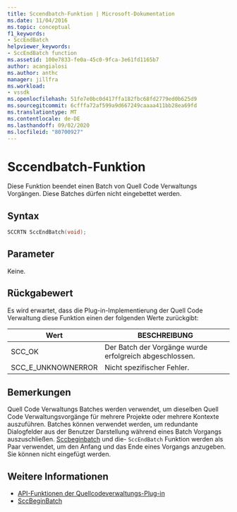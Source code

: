```yaml
---
title: Sccendbatch-Funktion | Microsoft-Dokumentation
ms.date: 11/04/2016
ms.topic: conceptual
f1_keywords:
- SccEndBatch
helpviewer_keywords:
- SccEndBatch function
ms.assetid: 100e7833-fe0a-45c0-9fca-3e61fd1165b7
author: acangialosi
ms.author: anthc
manager: jillfra
ms.workload:
- vssdk
ms.openlocfilehash: 51fe7e0bc0d417ffa182fbc68fd2779ed0b625d9
ms.sourcegitcommit: 6cfffa72af599a9d667249caaaa411bb28ea69fd
ms.translationtype: MT
ms.contentlocale: de-DE
ms.lasthandoff: 09/02/2020
ms.locfileid: "80700927"
---
```

# <a name="sccendbatch-function"></a>Sccendbatch-Funktion
Diese Funktion beendet einen Batch von Quell Code Verwaltungs Vorgängen. Diese Batches dürfen nicht eingebettet werden.

## <a name="syntax"></a>Syntax

```cpp
SCCRTN SccEndBatch(void);
```

## <a name="parameters"></a>Parameter
 Keine.

## <a name="return-value"></a>Rückgabewert
 Es wird erwartet, dass die Plug-in-Implementierung der Quell Code Verwaltung diese Funktion einen der folgenden Werte zurückgibt:

|Wert|BESCHREIBUNG|
|-----------|-----------------|
|SCC_OK|Der Batch der Vorgänge wurde erfolgreich abgeschlossen.|
|SCC_E_UNKNOWNERROR|Nicht spezifischer Fehler.|

## <a name="remarks"></a>Bemerkungen
 Quell Code Verwaltungs Batches werden verwendet, um dieselben Quell Code Verwaltungsvorgänge für mehrere Projekte oder mehrere Kontexte auszuführen. Batches können verwendet werden, um redundante Dialogfelder aus der Benutzer Darstellung während eines Batch Vorgangs auszuschließen. [Sccbeginbatch](../extensibility/sccbeginbatch-function.md) und die- `SccEndBatch` Funktion werden als Paar verwendet, um den Anfang und das Ende eines Vorgangs anzugeben. Sie können nicht eingefügt werden.

## <a name="see-also"></a>Weitere Informationen
- [API-Funktionen der Quellcodeverwaltungs-Plug-in](../extensibility/source-control-plug-in-api-functions.md)
- [SccBeginBatch](../extensibility/sccbeginbatch-function.md)
